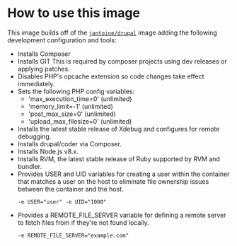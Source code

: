 # How to use this image

This image builds off of the [`jantoine/drupal`](https://hub.docker.com/r/jantoine/drupal/) image adding the following development configuration and tools:

* Installs Composer
* Installs GIT
  This is required by composer projects using dev releases or applying patches.
* Disables PHP's opcache extension so code changes take effect immediately.
* Sets the following PHP config variables:
  * 'max_execution_time=0' (unlimited)
  * 'memory_limit=-1' (unlimited)
  * 'post_max_size=0' (unlimited)
  * 'upload_max_filesize=0' (unlimited)
* Installs the latest stable release of Xdebug and configures for remote debugging.
* Installs drupal/coder via Composer.
* Installs Node.js v8.x.
* Installs RVM, the latest stable release of Ruby supported by RVM and bundler.
* Provides USER and UID variables for creating a user within the container that matches a user on the host to eliminate file ownership issues between the container and the host.
  ```
  -e USER="user" -e UID="1000"
  ```
* Provides a REMOTE_FILE_SERVER variable for defining a remote server to fetch files from if they're not found locally.
  ```
  -e REMOTE_FILE_SERVER="example.com"
  ```
